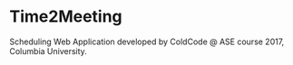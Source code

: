 # Time2Meeting
Scheduling Web Application developed by ColdCode @ ASE course 2017, Columbia University.
